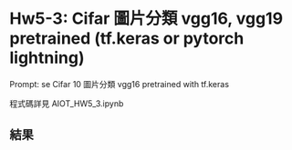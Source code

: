 # Hw5-3: Cifar 圖片分類 vgg16, vgg19  pretrained (tf.keras or pytorch lightning)
Prompt: se Cifar 10 圖片分類 vgg16  pretrained with tf.keras

程式碼詳見 AIOT_HW5_3.ipynb
## 結果

